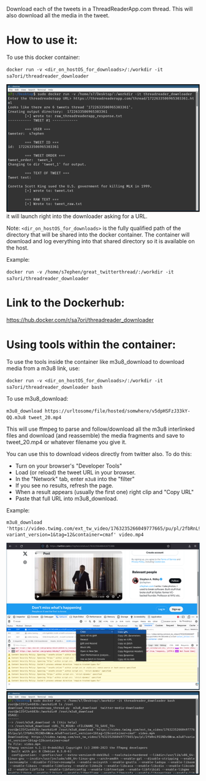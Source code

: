 
Download each of the tweets in a ThreadReaderApp.com thread.
This will also download all the media in the tweet.

# How to use it:
To use this docker container:

`docker run -v <dir_on_hostOS_for_downloads>/:/workdir -it sa7ori/threadreader_downloader` 

![](readme_assets/threadreader_downloader_howto.png)
it will launch right into the downloader asking for a URL.

Note: `<dir_on_hostOS_for_downloads>` is the fully qualified path of the directory
that will be shared into the docker container. The container will download and
log everything into that shared directory so it is available on the host.

Example: 
 
`docker run -v /home/s7ephen/great_twitterthread/:/workdir -it sa7ori/threadreader_downloader`

# Link to the Dockerhub:
https://hub.docker.com/r/sa7ori/threadreader_downloader

# Using tools within the container:
To use the tools inside the container like m3u8_download to download
media from a m3u8 link, use:

`docker run -v <dir_on_hostOS_for_downloads>/:/workdir -it sa7ori/threadreader_downloader bash`

To use m3u8_download:

`m3u8_download https://urltosome/file/hosted/somwhere/v5dpHSFzJ33kY-QQ.m3u8 tweet_20.mp4`

This will use ffmpeg to parse and follow/download all the m3u8 interlinked files and download (and reassemble) the media fragments and save to tweet_20.mp4 or whatever filename you give it.

You can use this to download videos directly from twitter also. To do this:
- Turn on your browser's "Developer Tools"
- Load (or reload) the tweet URL in your browser.
- In the "Network" tab, enter `m3u8` into the "filter"
- If you see no results, refresh the page.
- When a result appears (usually the first one) right clip and "Copy URL"
- Paste that full URL into m3u8_download.

Example:
```
m3u8_download 'https://video.twimg.com/ext_tw_video/1763235266049777665/pu/pl/2fbRnL9S1NDv6Wcw.m3u8?variant_version=1&tag=12&container=cmaf' video.mp4
```  
![](readme_assets/m3u8_download_howto.png)
![](readme_assets/m3u8_download_howto2.png)


